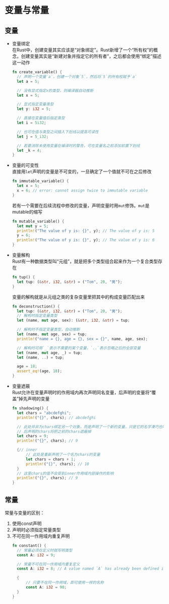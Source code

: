 # 变量与常量

## 变量

* 变量绑定  
  在Rust中，创建变量其实应该是“对象绑定”。Rust新增了一个“所有权”的概念，创建变量其实是“新建对象并指定它的所有者”，之后都会使用“绑定”描述这一动作
  ```rust
  fn create_variable() {
    // 声明一个变量`a`，创建一个对象`5`，然后将`5`的所有权赋予`a`
    let a = 5;

    // 没有显式指定x的类型，则编译器自动推断
    let x = 5;

    // 显式指定变量类型
    let y: i32 = 5;

    // 直接在变量值后指定类型
    let i = 5i32;

    // 也可在值与类型之间插入下划线以提高可读性
    let j = 5_i32;

    // 若要消除未使用变量在编译时的警告，可在变量名之前添加前置下划线
    let _k = 4;
  }
  ```
* 变量的可变性  
  直接用`let`声明的变量是不可变的，一旦确定了一个值就不可在之后修改
  ```rust
  fn immutable_variable() {
    let x = 5;
    x = 6; // error: cannot assign twice to immutable variable
  }
  ```
  若有一个需要在后续流程中修改的变量，声明变量时用`mut`修饰。`mut`是mutable的缩写
  ```rust
  fn mutable_variable() {
    let mut y = 5;
    println!("The value of y is: {}", y); // The value of y is: 5
    y = 6;
    println!("The value of y is: {}", y); // The value of y is: 6
  }
  ```
* 变量解构  
  Rust有一种数据类型叫“元组”，就是把多个类型组合起来作为一个复合类型存在
  ```rust
  fn tup() {
    let tup: (&str, i32, &str) = ("Tom", 20, "男");
  }
  ```
  变量的解构就是从元组之类的复杂变量里把其中的构成变量匹配出来
  ```rust
  fn deconstruction() {
    let tup: (&str, i32, &str) = ("Tom", 20, "男");
    // 解构时指定变量类型
    let (name, mut age, sex): (&str, i32, &str) = tup;

    // 解构时不指定变量类型，自动推断
    let (name, mut age, sex) = tup;
    println!("name = {}, age = {}, sex = {}", name, age, sex);

    // 解构时可用`_`表示不需要的某个变量，`..`表示忽略之后的全部变量
    let (name, mut age, _) = tup;
    let (name, ..) = tup;

    age = 18;
    assert_eq!(age, 18);
  }
  ```
* 变量遮蔽  
  Rust允许在变量声明时的作用域内再次声明同名变量，后声明的变量将“覆盖”掉先声明的变量
  ```rust
  fn shadowing() {
    let chars = "abcdefghi";
    println!("{}", chars); // abcdefghi

    // 此处并非为chars绑定另一个对象，而是声明了一个新的变量，只是它的名字凑巧也叫“chars”
    // 后声明的chars将把之前的chars遮蔽掉
    let chars = 9;
    println!("{}", chars); // 9

    {// inner
        // 此处是重新声明了一个名为chars的变量
        let chars = chars + 1;
        println!("{}", chars); // 10
    }
    // 这里chars的值不会受到inner作用域内部操作的影响
    println!("{}", chars); // 9
  }
  ```

## 常量

常量与变量的区别：

1. 使用const声明
2. 声明时必须指定常量类型
3. 不可在同一作用域内重复声明
   ```rust
   fn constant() {
     // 常量必须在定义时就写明类型
     const A: i32 = 9;

     // 常量不可在同一作用域内重复定义
     const A: i32 = 8; // A value named `A` has already been defined in this block

     {
         // 只要不在同一作用域，即可使用一样的名称
         const A: i32 = 90;
     }
   }
   ```
